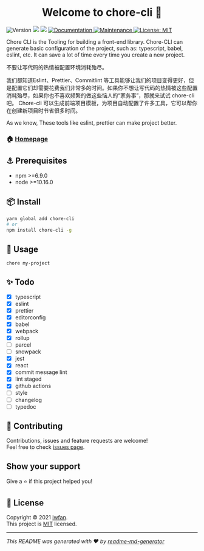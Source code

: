 <h1 align="center">Welcome to chore-cli 👋</h1>
<p>
  <img alt="Version" src="https://img.shields.io/npm/v/chore-cli.svg">
  <img src="https://img.shields.io/badge/npm-%3E%3D6.9.0-blue.svg" />
  <img src="https://img.shields.io/badge/node-%3E%3D10.16.0-blue.svg" />
  <a href="https://github.com/iwfan/chore-cli#readme">
    <img alt="Documentation" src="https://img.shields.io/badge/documentation-yes-brightgreen.svg" target="_blank" />
  </a>
  <a href="https://github.com/iwfan/chore-cli/graphs/commit-activity">
    <img alt="Maintenance" src="https://img.shields.io/badge/Maintained%3F-yes-green.svg" target="_blank" />
  </a>
  <a href="https://github.com/iwfan/chore-cli/blob/master/LICENSE">
    <img alt="License: MIT" src="https://img.shields.io/badge/License-MIT-yellow.svg" target="_blank" />
  </a>
</p>

Chore CLI is the Tooling for building a front-end library. Chore-CLI can generate basic configuration of the project, such as: typescript, babel, eslint, etc. It can save a lot of time every time you create a new project.

不要让写代码的热情被配置环境消耗殆尽。

我们都知道Eslint、Prettier、Commitlint
等工具能够让我们的项目变得更好，但是配置它们却需要花费我们非常多的时间。如果你不想让写代码的热情被这些配置消耗殆尽，如果你也不喜欢频繁的做这些恼人的“家务事”，那就来试试 chore-cli 吧。
Chore-cli
可以生成前端项目模板，为项目自动配置了许多工具，它可以帮你在创建新项目时节省很多时间。


As we know, These tools like eslint, prettier can make project better.


### 🏠 [Homepage](https://github.com/iwfan/chore-cli#readme)

## ⚓ Prerequisites

- npm >=6.9.0
- node >=10.16.0

## 📦 Install

```sh
yarn global add chore-cli
# or
npm install chore-cli -g
```

## 🚀 Usage

```sh
chore my-project
```

## ✨ Todo

- [x] typescript
- [x] eslint
- [x] prettier
- [x] editorconfig
- [x] babel
- [x] webpack
- [x] rollup
- [ ] parcel
- [ ] snowpack
- [x] jest
- [x] react
- [x] commit message lint
- [x] lint staged
- [x] github actions
- [ ] style
- [ ] changelog
- [ ] typedoc

## 🤝 Contributing

Contributions, issues and feature requests are welcome!<br />Feel free to check [issues page](https://github.com/iwfan/chore-cli/issues).

## Show your support

Give a ⭐️ if this project helped you!

## 📝 License

Copyright © 2021 [iwfan](https://github.com/iwfan).<br />
This project is [MIT](https://github.com/iwfan/chore-cli/blob/master/LICENSE) licensed.

---

_This README was generated with ❤️ by [readme-md-generator](https://github.com/kefranabg/readme-md-generator)_
